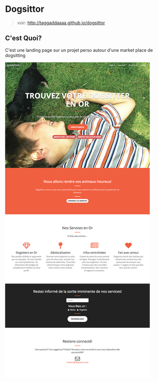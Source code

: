 # Dogsittor
> voir: http://taggaddaaaa.github.io/dogsittor
## C'est Quoi?
C'est une landing page sur un projet perso autour d'une market place de dogsitting



<img src="img/captureSiteWeb.png">
